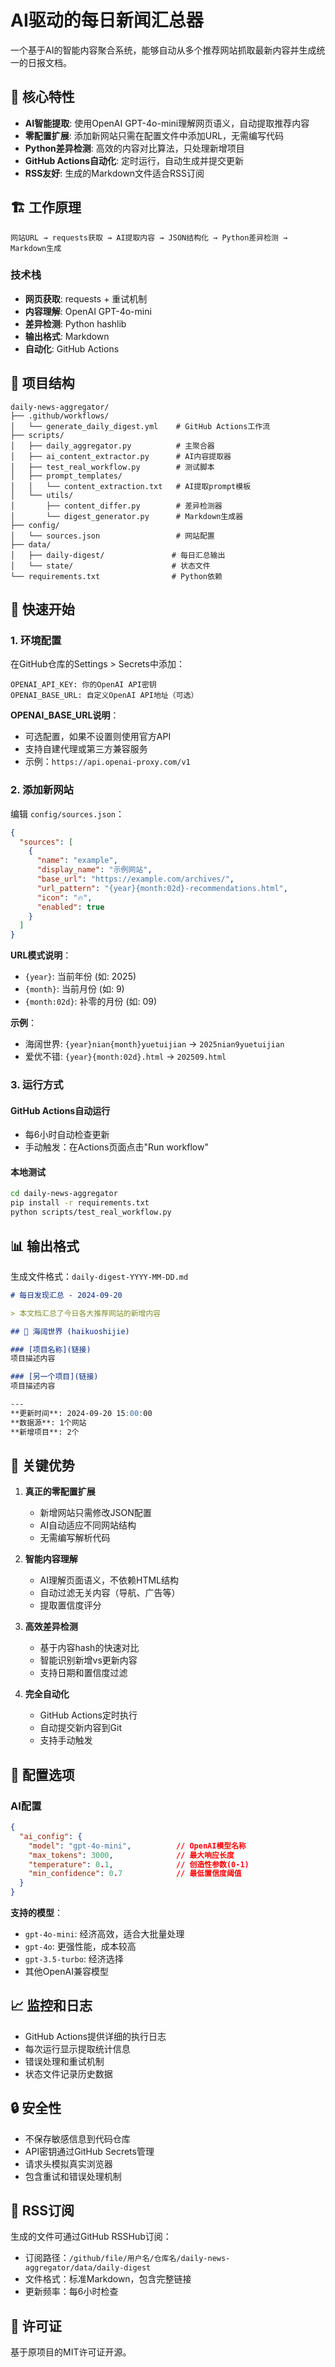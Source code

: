 # AI驱动的每日新闻汇总器

一个基于AI的智能内容聚合系统，能够自动从多个推荐网站抓取最新内容并生成统一的日报文档。

## 🌟 核心特性

- **AI智能提取**: 使用OpenAI GPT-4o-mini理解网页语义，自动提取推荐内容
- **零配置扩展**: 添加新网站只需在配置文件中添加URL，无需编写代码
- **Python差异检测**: 高效的内容对比算法，只处理新增项目
- **GitHub Actions自动化**: 定时运行，自动生成并提交更新
- **RSS友好**: 生成的Markdown文件适合RSS订阅

## 🏗️ 工作原理

```
网站URL → requests获取 → AI提取内容 → JSON结构化 → Python差异检测 → Markdown生成
```

### 技术栈
- **网页获取**: requests + 重试机制
- **内容理解**: OpenAI GPT-4o-mini
- **差异检测**: Python hashlib
- **输出格式**: Markdown
- **自动化**: GitHub Actions

## 📁 项目结构

```
daily-news-aggregator/
├── .github/workflows/
│   └── generate_daily_digest.yml    # GitHub Actions工作流
├── scripts/
│   ├── daily_aggregator.py          # 主聚合器
│   ├── ai_content_extractor.py      # AI内容提取器
│   ├── test_real_workflow.py        # 测试脚本
│   ├── prompt_templates/
│   │   └── content_extraction.txt   # AI提取prompt模板
│   └── utils/
│       ├── content_differ.py        # 差异检测器
│       └── digest_generator.py      # Markdown生成器
├── config/
│   └── sources.json                 # 网站配置
├── data/
│   ├── daily-digest/               # 每日汇总输出
│   └── state/                      # 状态文件
└── requirements.txt                # Python依赖
```

## 🚀 快速开始

### 1. 环境配置

在GitHub仓库的Settings > Secrets中添加：
```
OPENAI_API_KEY: 你的OpenAI API密钥
OPENAI_BASE_URL: 自定义OpenAI API地址（可选）
```

**OPENAI_BASE_URL说明**：
- 可选配置，如果不设置则使用官方API
- 支持自建代理或第三方兼容服务
- 示例：`https://api.openai-proxy.com/v1`

### 2. 添加新网站

编辑 `config/sources.json`：
```json
{
  "sources": [
    {
      "name": "example",
      "display_name": "示例网站",
      "base_url": "https://example.com/archives/",
      "url_pattern": "{year}{month:02d}-recommendations.html",
      "icon": "🔥",
      "enabled": true
    }
  ]
}
```

**URL模式说明**：
- `{year}`: 当前年份 (如: 2025)
- `{month}`: 当前月份 (如: 9)
- `{month:02d}`: 补零的月份 (如: 09)

**示例**：
- 海阔世界: `{year}nian{month}yuetuijian` → `2025nian9yuetuijian`
- 爱优不错: `{year}{month:02d}.html` → `202509.html`

### 3. 运行方式

#### GitHub Actions自动运行
- 每6小时自动检查更新
- 手动触发：在Actions页面点击"Run workflow"

#### 本地测试
```bash
cd daily-news-aggregator
pip install -r requirements.txt
python scripts/test_real_workflow.py
```

## 📊 输出格式

生成文件格式：`daily-digest-YYYY-MM-DD.md`

```markdown
# 每日发现汇总 - 2024-09-20

> 本文档汇总了今日各大推荐网站的新增内容

## 📱 海阔世界 (haikuoshijie)

### [项目名称](链接)
项目描述内容

### [另一个项目](链接)
项目描述内容

---
**更新时间**: 2024-09-20 15:00:00
**数据源**: 1个网站
**新增项目**: 2个
```

## 🎯 关键优势

1. **真正的零配置扩展**
   - 新增网站只需修改JSON配置
   - AI自动适应不同网站结构
   - 无需编写解析代码

2. **智能内容理解**
   - AI理解页面语义，不依赖HTML结构
   - 自动过滤无关内容（导航、广告等）
   - 提取置信度评分

3. **高效差异检测**
   - 基于内容hash的快速对比
   - 智能识别新增vs更新内容
   - 支持日期和置信度过滤

4. **完全自动化**
   - GitHub Actions定时执行
   - 自动提交新内容到Git
   - 支持手动触发

## 🔧 配置选项

### AI配置
```json
{
  "ai_config": {
    "model": "gpt-4o-mini",          // OpenAI模型名称
    "max_tokens": 3000,              // 最大响应长度
    "temperature": 0.1,              // 创造性参数(0-1)
    "min_confidence": 0.7            // 最低置信度阈值
  }
}
```

**支持的模型**：
- `gpt-4o-mini`: 经济高效，适合大批量处理
- `gpt-4o`: 更强性能，成本较高
- `gpt-3.5-turbo`: 经济选择
- 其他OpenAI兼容模型

## 📈 监控和日志

- GitHub Actions提供详细的执行日志
- 每次运行显示提取统计信息
- 错误处理和重试机制
- 状态文件记录历史数据

## 🔒 安全性

- 不保存敏感信息到代码仓库
- API密钥通过GitHub Secrets管理
- 请求头模拟真实浏览器
- 包含重试和错误处理机制

## 🎉 RSS订阅

生成的文件可通过GitHub RSSHub订阅：
- 订阅路径：`/github/file/用户名/仓库名/daily-news-aggregator/data/daily-digest`
- 文件格式：标准Markdown，包含完整链接
- 更新频率：每6小时检查

## 📄 许可证

基于原项目的MIT许可证开源。